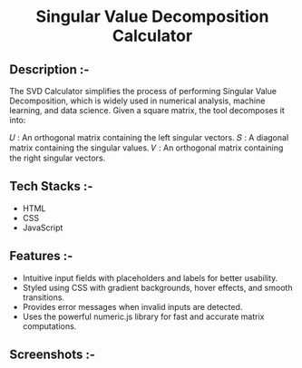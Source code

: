 # <p align="center">Singular Value Decomposition Calculator</p>

## Description :-

The SVD Calculator simplifies the process of performing Singular Value Decomposition, which is widely used in numerical analysis, machine learning, and data science. Given a square matrix, the tool decomposes it into:

𝑈 : An orthogonal matrix containing the left singular vectors.
𝑆 : A diagonal matrix containing the singular values.
𝑉 : An orthogonal matrix containing the right singular vectors.

## Tech Stacks :-

- HTML 
- CSS 
- JavaScript

## Features :-

- Intuitive input fields with placeholders and labels for better usability.
- Styled using CSS with gradient backgrounds, hover effects, and smooth transitions.
- Provides error messages when invalid inputs are detected.
- Uses the powerful numeric.js library for fast and accurate matrix computations.

## Screenshots :-

